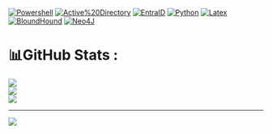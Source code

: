 <!--
## Hi there 👋

**olilaga/olilaga** is a ✨ _special_ ✨ repository because its `README.md` (this file) appears on your GitHub profile.

Here are some ideas to get you started:

- 🔭 I’m currently working on ...
- 🌱 I’m currently learning ...
- 👯 I’m looking to collaborate on ...
- 🤔 I’m looking for help with ...
- 💬 Ask me about ...
- 📫 How to reach me: ...
- 😄 Pronouns: ...
- ⚡ Fun fact: ...
-->


[![Powershell](https://img.shields.io/badge/Powershell-3776AB.svg?logo=data%3Aimage%2Fpng%3Bbase64%2CiVBORw0KGgoAAAANSUhEUgAAAGYAAABsCAMAAACvmjc2AAACHFBMVEUDeL0EeL4Feb4Geb4Her4Ier8Je78Ke78LfL8MfMANfcAOfcAPfsAQfsERf8ESgMETgMEUgcIWgsIXgsIYg8MahMMbhMMchMMdhcMehcQfhsQgh8Qhh8QjiMUkicUlicUmisYnisYoi8Ypi8YrjMcsjcctjccvj8gwj8gxkMgykMkzkck0kck1ksk2kso3dqs4k8o6lMs8lcs%2Bl8xAmMxAmM1Bmc1Cmc1Dms1Gm85HnM5InM9Jnc9Knc9Lns9Mns9On89QoNBRodBSodBUotFXpNJYpNJaptNbptNcp9Ndp9NeqNRgqdRlq9VmrNZqrtdsr9dtsNdusNhwsdhystlzs9l1tNp2tNp3tdp8uNt9uNx%2BuNt%2Budx%2FuduCutyDu9yEu92Ivt6Jvt6NwN%2BOwd%2BPweCQwuCSw%2BCTw%2BGUxOGVxeGWxeGax%2BKdyeOeyeOgyuShy%2BSlzeWmzuWoz%2Bapz%2Bar0Oes0eet0eev0uiw0uex0%2Biy1Oi11em21um31um41%2Bm62Oq72Oq72eq92uu%2B2uu%2F2%2BvA3OzB3OzC3ezD3e3F3u3H3%2B7I4O7J4O7K4e7L4e%2FM4u%2FN4u%2FO4%2B%2FS5fDU5vHV5%2FHW5%2FHZ6fLa6fLb6vPc6vPd6%2FPe7PPg7fTh7fTj7vTk7vTl7%2FXm7%2FXo8PXp8fbq8fbs8%2Fbt8%2Ffu9Pfv9Pfw9ffy9vjz9vj09%2Fj19%2Fn2%2BPn3%2BPn4%2Bfn5%2Bfr6%2Bvqm5LExAAADTUlEQVRo3u3a%2BTtUYRQH8JkpY8toYZLSoqKU7mhTTatIaVdpEW2kkqVFOyMpGZVIKqmMqAlpzPsPFo88M%2Fd7mTO8x0%2F3%2FDrP9XHvc9%2Fznu87Y1CmpQw6ozM6ozM6w8EYMyqb6ouSmJmUFjFc3tIITiarX4xW02w%2BJsMjxupVFBcT2yt8qs7MxFwUfnXLyMM0%2BjPiCg%2FzRsWIPBamXM14D3Aw6WpGDG7neKFrwHGvY2Diu8FxLWXoAhsGwPkQy9DTdnvAaY1m6NBHgAm6HZD2mwJ0bhvlM8pVdK4xMKa76OTJZ5QQBzDeQwyzQHTLlNoBeeSwfgSnbz3DZLP4Gzi9yQwDVKobnC8LGea0dGw77TEM42C2FxxnJMPUeRqXT61ZPqMUoUOaQoJkjBrt4DrDqB76HJ2zDInA0orOcYbgEdcJzFAmQ75J6gXn91aGGLUZl%2BnPtQxpLQuXaXciQyg8g69B5wKG7FmCTotFPmOsQqfaJD9Jh71E5wRDYJ%2F7Hne5CIZzgQTcTXdyHD%2BkDamZ%2FQxMHDbRFfIZOwaSB9JfAVMhPDHRFiObsdbh69xklb087S5UboZJbjYz8vGB%2FciW3aHjGzQe2BLZ%2B82eHswGxSGSd8%2FQYrwV1w7ZI8fytxrzoFX2AJXzC5A%2F%2BaQQGgQzqxJv5TMx4tCZNe2oVFGPJcnMYRxn%2BnNlpzXLHbyVd8mKZMaGwVNUhEtO0obcQewuWbKPH2Ke4K04E2Sf2Wz5qtFdZko%2BgdJqx1122cd28S%2FwgTmCPrQLxOzVyBgnJ7MTGoJsxx1pk9rVJ2ASm1G5N8kvPcZnctxT6S5EJlKjHbetUiQzKTiIi7J%2Fk7ghs9IxQT26vCwIxnAM27F7%2BLuBcDxjV9VADpmZcx8vbx7JluUiYHlsRGb1J7y4JHRkFPAGZkQ1jdnXh%2FkoY9xkq3E7URTmIP7HjYtGPyujMCKVwCT2Qzu%2BNNaOK0iMjcDcgGHPpx0XUBTvPALjVF301HfYs1EYJ%2BUV8N8pPef9s34NgdlFYY76nf9uVH0a2xZQKSQtT7PP0PcYn3LkudddPeNXx0M7sdnY%2Fi%2BbgVMSf0uAf2rb9xHl2UpF4WSU%2BRfqG0o3KQozw1E6ozM6ozPTUn8BmPCR7s2sJSkAAAAASUVORK5CYII%3D)](#)
[![Active%20Directory](https://img.shields.io/badge/Active%20Directory-3776AB.svg?logo=data%3Aimage%2Fpng%3Bbase64%2CiVBORw0KGgoAAAANSUhEUgAAAJsAAACcCAIAAADnBk5jAAAcE0lEQVR42u1d%2BVcb97Wff%2BL99M575502ZjHY2MaA2BHgpFvaJK9J%2B5q%2B5rVpGrNvxmLfJHAS242dxokb22mMVkASEmgDvOIFY%2BPYwXjDxuANg%2FHKZnbe%2Fc6wCDQIzSZGCnN0cnwUIc3MZ773fu79fu69WND2Kvd%2BCbarw%2FP1r39SF56ng3%2B7%2FfVibg9naG51tMQUnKWNKjYAtG4PqpsjGpKliSk1h2RrBfDvbG20xBycrV1F1GUXqEgjFJtCc%2BeNbUhOdZTYGJylXkXUJe2tsMQYttDMEj4VYHZj24u5K5yRRbVRRQZb5OCdsIKayMJadwUVc0s4IwrQQgxaAjP4QLTYFFFY45agYm5IbnOqgQ0FZ2nsu1hgSW4Zz2BuR261BLld9pMAeWypORR9Ur2KKG%2FJrTpGYg5zbOUhh5qniy1bZjWvIrqi5FZsDC%2Bg4B0J6hvjXtQXcxc4q4DcRhYDuaXDioXFBrcBFXMXcltDO8oEW42ob4Ee%2FrGKKF8yt7FlFibuEIEqMYXlVrvBSsXcg9yGZlcz%2FB54ICCeCXF96ou5AbllZUcFUd9cHVrrIs0qoitmb8FURrCXzyP8cYzEJFhFdGXYUFEtvNj1fDPUt8TouiwJc2FyC4uJg%2FsOXx5VAnGtq%2B6NY64IZ3ieDsUqnC0jIusb5ppZX8w1ya0lhGMpQjAufgh1QcED5nrkFm50DueB46yKxeRyDtXFEAVjG%2BYs9ReeytcLxcZglwIVcyH3GckBuV3WJEQW1iDq6zoOFXMlcluyApskiPoWGyNcR8WCuQScobnckltHUhmuovV1AUSBoQgl5uCslaSdwVlqYakJZ2SriDJPoJeaw3JXPjQMJgTcvM%2F68hrRYHznMiyfF6K9GcGDxMzzeAbjs%2FuMKjZE8CkbhwhaYW0UvwUPGG%2FhjCys5WHYgE6s2MBnATfGTzjD83W8dVrBIl5TX4yHcIY5IKF28BWQWbkxXbU%2BRembrPBNUsB%2F%2FVKVm7dVsMLXnJCMdAdEg%2FF9j5AcRioTgahqY5rKI162Pk0lLNS%2F85nl%2Fb1H%2FvTlsf%2FZ0%2FDLMlPA9irPRBmgG5hZST%2Frm6ONLbOEZGlXEV0m64Yyt3n0DRpgCevSM0EGlKpMf7nxRs%2Bj%2FpHR8cmJqenJ6enxqamB0Ym2B88Pn7r1h71HvZOV65IVAtq2JA9cA%2B%2F2xjFe2Vuh2MikwAhfmkrvZEW28nzXs6FpuwdgbGh98MsdZo8EWdD2SrrUtwbOmVe2F%2BNVrMLk7gCc4C%2F9M6sqz3dNO3z0DY6mS895JEjpWWBEfUuMvKK%2BGE%2FgBCMJ7pM%2BnNurgPIEitSNN3unqR9F6otr4qVM9vj4Q30xXsQqeSgXw4Tcbs6oWJeqqmt7OE3rmJiejjt0GryvgCn1XUV0rj6QGWn0iJfuMl6ZZnD09I9EF9XAQqef9WV8Fe6AKCHnCWFWngDu8%2Belxv6R8Wlmh6KpwzNBzkjwwAMVC7ai9rZKWEKtPnCJBSr79kT7NONjaGzyV5%2BY4fmg7z4KaiJXOnOJrWSsUmyIZKwy2ZReEZqjvbdcrOLgsdfUBs8Hw6wvaUcPN0eUUJlEs1GKuzZJ8cG%2B49MsHafbe9elqWjnkohLi5GYVrDDA7YicOLZFnZcDhBUseZ7thDtfvkqqkAH654hOUCZrxXapV8BREOytTESM1sSakD0wLEbbCE6MjH51qf0Xak19WWlBtIFEJ3RqrO3awGIHm68xRai45NT7%2B2uX5eiYMEO5epiSy3Ob9uBOZvcio0RBWzmzADRrxqusYXo6MTk259ZmCM6zxUkZieXGGPOdJ9IZcK2hNorQZZbcYEtRHsHUJ5hY3oFawSwyCAsNgrcD9HZbQr2JdS%2ByYrf7zkyOcUOouc6HvulVQQw4LokWl%2FUtsN54jfMOXCijpkSExcFJJszKgJF6pu9%2Fawg%2BoWFUTwaZK920UmpfMwJcIZka9hSmZDnjBJk%2B%2BpZcKWvxiff3lnHihMlSeUDvXcKS%2BIcUVxlYgrhcl%2FCLxXldV%2B%2BYprXPXGjxzdVyaLJtaaEoTk6Th9rJyFKNH9ygsGBZVp%2B%2BjZDRDUXun4aJ%2BWQSSDqy3kxFsapvRWWGJ3QxlYgqlqbKHtDYhwem2CC6LOh0V9%2Faoavgi%2FkrmAymuNUPsYdnJGFRKM%2BzuHclKHySlJ8WX91gjHlbe584pdRuSldJeDstoDRiuSS%2BmIcnXcY3vyC6%2BpoJBVLV3mnKP7V2M5WSCo92wE2PHBbJWfnrMEF3FxlfTFO4MytxmMVDddwbkhT%2BqYoFU13plk9ijTfv8aZQw2abdaMzyxRuwCiMyoTjkU3AKdfinJ9ekV1y11bSCanpx%2B%2BeLUscu29%2Fefv9Nm%2BPzw%2B%2BcFXxz3jpZw51KrQ3OqYUk461mGsP30x3Jd7wo2GqHFTZpWlrZskNzs1na06H16gv%2Ft0yW3w4YnJr45cF2Rr1qaqVGRLvPvF8BaxwSdJzh1LCs0j5pTwGFHC7XPdrQtusU%2ByIihL09jeS8ZXx%2BIOnQabuWar9E%2F7jo9MTNp%2B5kLnk9993vBavHRjmgq54SSFsqnD9mMX7z7z364Gw84dS4ooMrBOfTE2YxU2VCYOBCry8AJdy92nthjcezb03p6GNbgLBBgA112G1ikr%2Fts%2FMr7HcnVDRgUKUeaocprKJ0VZfZHEesObwKI3Z1RwFxFEsR3gYaw9boW10Rw3fIe775Ugiy2pvdb9wvbuX3344g2JwcvK%2BfmlKoFS9g2Ozn3mmxPt%2F%2F7hd%2F4QnIgWMqxUpV9GxbHrPbZfC08AYkmZ3FFfNbsd6zCWYhW9EJWzaziFE6jKm5%2BaO%2FoGbe97Y%2FvjkNxqWL7WUIFRjS7S9wyMzCfi6695kGnn8QoLRVC25tL9Z7YkK7X83Gtx5ZxS32i8Lx4roGLM4UTd1rhv1Ae29L09Rx4%2BHya1jRsyKlGV2UIWA4jGFNf0WiG6%2F8h1zwTZku45SR5dXNP5ZPET8%2BLV%2BLt%2FbwDzwCn1jZawk%2FXFWCG33NbGZiKP%2BJf9J63t59xx6GS7T4oC8Reb222L6D%2BXRpS4swDb27vqn9j8EMAcWai3fWhYzcno8bJ29UoiGoyXe3JKbgMzK38aJ00pbxoYI2Gtu4xXPBLki%2FyiHUS%2FOWYPUQJUjzjpX79pfDWxOKF4tqMPLAF8J4fUt7CGedsOjBG5LTFGFhk4qgsQ4LvZEGPkV7WM2%2BRrRyen8qpaYO0GZFQudYttET24HKLE66dbpXmVLbYPkKq50zNRzi31ZdyxDqP927MTc9Qc8SD%2FjAqPBNlOY6vtnQXHlvCvM7B27UulbRH91jFE4WvhSdpHJkgDq4BTXy63k0sZzVLA6MEJlhbt34q4ghPA8EpW%2FJNMiNvT%2F%2BqPXx5z5LbaIvovxxCFRQ%2FPE0SimpYu27rE5PImrrO%2BMWX0qQlGx4fn4q1puKmsQwnbVOW6NBVp%2Fv1O38BvdlogAnHEmZGs0RM3PRJkDtp8YFsbt1WC%2B1x0Ds%2BB%2Bn5ezyX1JQZu0sz6UkY0JEsbC7EKN4l4lLBNVvhvrzJdIantbXv4Iqak1vFbaYvoocZbDiI6dzIRBbrbNhFw19NBYVGNL5dZX9SxrpRORyeM6i9xJ2sjMnyhedVNHST7IbBWUA6Byk0ksbqnbnkmyCidEjxAb%2B2ss41nmjufbMxEySbuqC89wQNGldyGF9RyBCfcuy1iw1WyDJ%2Bx9YF%2FZhXVcNAW0cMUEZ2LZz4%2BcGrURiBRffGud7KCb9QXo%2FLIGKJKuJKHg2t8Z1d9F9n%2Bl6rpDrhVcK5UTZwtouXUEZ2JZ%2BKkJdpLtue278i1NfHSQM6yvvASUsz6Yo4Gv%2Flc6dhQqBAn%2FfP%2Bk4%2Btbv18lufYTVgHKK6n7rFsEZXSRTRgW%2BWaeNm3ZNqX3IoLnFNfPCvnYP0M5iD1EorpZx0Bs83bKiAe2LytMjBzgaWF9%2BHxz1Q0D5KlhHabrqxJkPmnV9AjILaIyugiKkDF5CqfVGWdzR778MTkX%2FafXLME%2FYZHAf5wY7pqU3pFwDZ6LZOqQqhQ3%2BURJXo%2FU03EC%2FAui77JCo94mS%2FeaSgkRxuwHW1Wwz0FjwiXB4bUI1H%2BmaGVVFaCxD7xMvBStO28LaIKuojO6WCCsrVXHi729GBdIKbytAIVxdMJMu8k%2BebMyoj86uhCfVhe9caMSs9EGZA7eI4pPaNzzZodSQBgDmz0EHacGpw%2BSfJ1Kcrf72nY13DtaFs38J3bfQM%2F3H9uunx%2Fl6H13d31GzIqgnO0qnOdpDKfbfLm17ZK4Zlg4rZJED1NH9EZNp4k%2F5nE8OjlYhHT3adDb35i%2FsnH5QCkZ6I8qkC%2FTXZOe6Hz0t2n958N9b58BR84f6dPevr2h%2FtPQpjrnSij5H3nR%2FQtZ3uxZcktpYk5hCGFdfmHL44cu9o9MUUuoAXeePnes64ng6QZvq0HT7OyyWyLqPIMI0RnqG880rsM2bgJgDntcFN6%2BVldS5ct5ItkMVsPnvJKlG9Kp8APZvomLqf1xZYr9zRQghNOcW2yAvzfCC0x9OPBkf%2Fdd3wNS0TDFlEVY0SJF9iPbBXTolXgWevTK0j3Ae1ofWNQ1tce9cXsZG4plXviuVAk2JGf6aB3hY9eDr%2F3ecMaxzJ89BCtZAlRgp%2FvO3KdIag1rQ%2F80itgGVAUPNijNZid3VdKKhO4SDAjtLXtd%2FoG3tld78GqRNYW0QoGXcUWvYC6Q1il%2F%2F4eUwn%2Fmdvgdx33qTOCB%2FGSCUISREOz8e7OVMitAO%2BHIFI0076wT2t%2F%2BI%2BPvmM3TUpidfENTra2b4Gr%2B2dWNZNpuCkdKd%2Bd8aLSZBKnvjVLFaFgJAL%2BMgtVCTUEW2DcHZGxL1m7eb1nXaqK3dpNEqvLHqJziehf7TC%2FYNaSsL13IECk9qeSTSSam5FmfbFFz100rVaxsECLNReZNRKaemdnHcSpnCJadZ5NRNFPpKsiC3Q9ZNkuSkeWopl6whmBahuJYIsk1OG01MDeSQoINBle1eemK%2Bz2QECIFi1AVHO%2B0yuJTUT90lQ%2FlxhejowxvPb6Kw%2FXJisDKTZXR8M0AdSFBhVbEMDSklAHbKvcnFnVaqN0pWx4rz3yTVEGZrKMqHW6WMs6oqnKN3eYhkYnGF57R99gSI7Wn%2Fo2zkw7W5SgVc8jSsw6h%2F9BTwMG5BucaBfj7pmdT4bCcqv9qVB5R6yuNaLVgCgQS%2FYQXZ%2BifOszy8j4JMNrf%2F5q%2FA2xYQP1fs049dVZa30xgtwyafoAvgRJ1%2FuZ%2BpLBsYlf7jDR7kJNimjsQkT1Fzq9WUXUN0Xx3u76Mca15cCtflZq3EDr2lG0mY8aoRLLFCNmRjHpsQ6IRhXqmRDdmXTu2MSbn5jXs47o4DyitWwj6pOk%2BODLY8zbY917NhyRT79n6Iw0Ey8jw8C1hjJTmYD1D87WtPcw7RHVPzLxizIj62u0zxrRli7vJDlbrhqilzVx0q0HGplXlZ%2B99Xg9476%2BEcVGYElYzI46hvvYcB7rU1VnaI3lWIDo8FhUXvW6FNaUOxvSVFsWIlpz6b43g%2BFatsVPnklyzYUu5oh%2BfeQac56PytxKLVhEvh5VCTIrK%2FNIkB08zrTJ7cTU9E7DD2viZRuoC1DsIPrEeo1eBkSVrCDqES8FPmhufcgcTuBV733e4MssFse9qT4GECXa1DBsYQxn87s9DeNTLPRbVDbdCcjSeLGRTwdEXy%2BueWqFKATNa5khSrTzgMfu4wONd%2FoGWGnkUd%2FWzdByEO2viM6L2FyzmpgyS2iujp7Fg9AYogLlOXZ6lrQ9fIFU8%2FFSStuHpIi%2BUVzz3ApRyw8PfOgiKsD9i2e8NCRXy7y%2FmfX2%2Fm931TNcoFHFxqgiw6KcEVKNAMi0C82AhpAqNugdY1PTXx25vlmk9qQ7po5A9GcLEW1ovU8PUeQ1U5UeCfK4Q6dvPe6fZu%2F4tOYHJh6UmByEK0DJ8rooASExIxJMPdUA1%2BybJN8iNpDWYNM7rjx48eH%2Bk%2BCk%2FWh5VmR1xYbnw%2FMpuqNXHvhSRBSNv0RCQClEaJXNnew2TipvvOWdpAigNeGWsKyxZZbwhZPrSXbThLCES4z07BJEe7Fiw%2BX7zx28pJu9AwWVLcnfnbnY%2BWSpz8jPdkQU6OGewp2lhCswrNdLjc%2BtNkaOXu%2FxpRIkwBWtS1aAk8uUN9sZKXPn6WC26vzf%2Ftmoaup4NuxojheM0NpkhT%2BtjnWEliwWqT61S2bqFwsYJCYaXImofQ%2FM1pSfuW1%2Fh6lvaHRv3VVBthZCOuCNGzMqs5TnbywR1N59NiRSNPukKH2oZGU34F1arbe6Tt7ocXCcC1Hu%2BFqc9BdlJsuVJQktUEHwqWF51fBJYHNgP9%2BQGA6futVvN9MLZizlcBPYHvgJGrYHngC0lSY2kTbsxZamwjqwwKHUJ5rN1Aomyt%2F%2Fx1HtBaShmlzYlfjy%2FWd7LW2vSwxw%2FQT3QXqzjArANTBL84n%2BMmmzBTiOX3%2F0zq46og%2BRIzcCbPUvFs5TO3Ozxy%2FNoV3YtYny9ekVZfrLT4eWXHPXu2ecAhFuCWYzvfDOm5%2BYIZy72v0Cfn1sYnJ8cmpkfPLRy5HT7b079JfD86qBH9AkaCLUMAeNfRJR1wLiE9ItNHusZ6LFCrgKC3V%2F%2BsfRjPKmbGVz3IFTb39m3pyJJp3Z5oYI4Rks2agC%2FdfHbjwn64A8OI56hQXnaD0cMMLwE78qMw5aIdp0%2B7Ffur029MTjCMHJ7%2FccOdfRZ2dpftt4S5C1JHEDXBFmIjU8Uu%2Fuqvvd7jq4cGGhHn4d3t9Ii8PPSbHtb2Avr9eNEZuAHNMecQFn75uk8E6QgVFCD36KcrNdaflswIfMnaLpDqmmsL13IK28CSJL%2B0YY2OmbZcah0XlEz3c%2BAfNOqm2H3w3EB4ALsjX7j96wo2UE3%2F%2FRN43wUG5cTsYHhgfVwqYofFMUcOFwKwLoz4JHrnBLWd2yNTCYY%2BGOIVpiEYicOoxmHW6%2B3v17g6n1AemdPXbt0W931wP2S5X8wU389WfmYautrkudT%2Fy3Vdo%2BUgJiVSXK4w6euv7opR0XKG%2FqCM7VsiIopNwATIJ4EGuVTJEF6BtDnD4GF1Yh8Ps%2Ff33i9K1e0oaNB47fDM%2FXga22LT0AkN7ZuWDzsvXB84Dt6s1W0QIhGYc%2FjymuVbfYy9ACO0v67gztUIqJRA0cp7DE6GCPBIwSXUYVE84dWE1karwTZcBRkw%2BfvUSmlLj7dCivsgWIDHwMvJrAapUv2ry88eilIEtjLRWAJ8YnVQl%2F3m1XBa%2F%2F%2Fh7Eox54YaEzn%2BkQvOiI0vhLjGKGAmkgnNB6njTMB1u3KbMqv%2BoiaRKjqaMPNcXFy6QEs9nm9784au0QO58MQqRBFLshFhYvfXtXHYQ0dmX%2Bo9nK815JwAAUzl2aeGq2lHLLQMp9GIJFKK8kpJWCYKclTrw0NFf7ubntsU0l%2FRQ%2BD%2BLnZUawokCvYP39df%2BJRfBsKakFvwvAB4jUX9RdHbA7rODkzR7i21BNlXPhhBADz7RTno5Is%2FsN2AHgSs4f3Bc025seAozXxQaI7m2bgz0bHvuy4ToYyX%2F74GD8wVPTC6Ph2OLa%2F%2Fzo8NaDp9q67aWgX01M7jS2%2BqaqfJPlAqdfY1SJIYZum0D6HaoIt0p7u4a5f0WxfLwM6G79FRIyDH5xr6VNf2lBFQNY4GLtJcXZZSpzgO6%2B%2F4%2BjrwHbyqhw5tKc3bU2C4vpd3Jj1EUOb7tjDi%2BoWcGx1QQZ%2FtuBxpalM8OUjqoLXYJsrZdz45Og%2BblNFobTPDHmZAxAjSpesVnkBBkGAPzSK0p1lwcYFCyMTk5Jqr%2BHqHSDc%2BOT2QRCDapPYdw6mZWOyVVCsSlawvl0l2W7SQET7qYrSRwam0iVNv3k48NUd3hYTCCw0qMYY5GbIVA57ptsV%2FgjyydruOngoW7u%2FK%2B%2FlQdmOvu0UWtHsUlYYgriT1fzBfETsht651tg1Isls%2FIqAwXF4cZ2oEJOZnn4AHdLlJUCgUeIzrjVHJTjYNghlsbLK1Eef%2BgUE0J0o6efaskf8wUQW8bmzAFOEMXNCBLpO5kreSbKqpqZ6tYSDp32ZrUW0T4PgtXpSOZ95REleApe6WZ0TgoCDX7OUt%2Bwu2fiyKHAC%2Bg5P2E0k9UcI%2BGqOzGH0yqREKYMHkMd14sV7WzvMA2OMS35O9ve66DCgVlLOIuw2CgQudS0yjnF6GwKgluu5JOseH%2FvEcb1YUgnDK6Uo16csyNA8DmVIhecKLugW4vEFMHZgAIibfSX%2FSeZZ4uuPXoZlKXhAtGZpCnasuY8aYo5h7kIS4y459BwhOj%2F7TvOHNFLXU83baukp561b6twEYjZOawCcxpZjyiojeZmLum6FOV%2F76xjXpbb0PYQV9yznXmfEWo5ifZjTvuluZEFYWwPPN6UrgrLrb7HuG3AvoZrnqy29sCle%2BYI5%2B5kOA%2FRmYvMwus02B5q6ZWk0JONm3T8mJye%2FsMXR31Zar%2BDD4xFgufwPJ2Tky3ORnQms19iFKK%2BAax951ogR1%2BfYGJ2j9%2Fo8Ullp7SUqKGP4X46IF8QndttQH21WbpmpC5LkmvpLtOB0Ym3d9WxIlcQiPCdKDHng%2Bn5heh8YnNHXThL4sINqargHJrljtsVzaw0x8J3iy2RTk9r8wLRWdm%2Fli0VBFHuGF1cc7WbAqjjqH36RYCTIcUlEgg0pHtuhahVZt%2FMpBBjUWVcaF51%2FdVuR%2BB8%2BPJV%2FLenmY%2F3mJHuoS3rasFK38%2BVR3RGNl5kiC5lIQbHW5gofVNVEt0lO6LqkckpTcvdLWIDC%2BGKSE3kTwQiNR9uJi8QXZAny2U6bni2V740uqimTHf5xM2eR%2F0jI%2BMTr8Ym7j8fbrzZ%2B1XDtXf%2FXu%2BdjKqLGApQBCINnDPKvG9X8%2BRO8gVRYqWG5epiadc32nzbhjSVRwIqrxAW6t%2F61PybHaaIfN16eDMe6e4ZO051SE51bFldxIpKIXmN6FwKAvhFZBFrG%2BbgIzelqWA5rk9VbkpnZ7OMqP2L5nqAuXsgOpfZj%2BYss88cTrykwBSSpeXh6fEUUUK3QYgLBXw6MXwYvTGq2MDP%2B8ZfRIOs2qKteIQ355hx6Z6Zb47TZRAlXqF4ASXrmX3atX%2Fh%2BXo%2Bw%2BkCiM6kIMQm7kafOuQCCnHpXraW%2F7fLBRCdJyNi04rUN0YVo6J5niQQ3ARRK8myxZn1jSjzXmaJKjLw3NK6JKLzcjqn1DeidAdynBb%2BO04XRnRe8ioxR3HZNoDo5R%2FDywSCGyI6p4KIEnNU36iOKDLwNr%2FhnojORavRpSZ2xYVE170IVovFVhGlHCOyVd8IDweuede7nKV1E0TnxYUSUyQzzT4x%2FzGmrC40V%2BfScLoDonMpCLxMmkEOWWwKcYUEwo8C0RlBJWplQBkVomg%2BqsQgcIv74D6IzllOfGKYo5YTte0Hi11Y6%2BqW1j0Rnc3yALtZPp%2BOj3MEqmwJz9O7E5xuiCiegoAIxACucSlxISHdi2Wp28wqos5yq0W15Ol1ERqFjDoKuGYC4UeK6NxCRMhZLUS8PNnsWpn3VURJUhChuAoCdR8udfkEwo8a0bl1iXRopWZEg7O17g0nvP4fl92I2Ac11%2FsAAAAASUVORK5CYII%3D)](#)
[![EntraID](https://img.shields.io/badge/EntraID-3776AB.svg?logo=data%3Aimage%2Fsvg%2Bxml%3Bbase64%2CPHN2ZyB4bWxucz0iaHR0cDovL3d3dy53My5vcmcvMjAwMC9zdmciICB2aWV3Qm94PSIwIDAgNDggNDgiIHdpZHRoPSI0OHB4IiBoZWlnaHQ9IjQ4cHgiPjxzdHlsZT4qIHsgZmlsbDogd2hpdGUgIWltcG9ydGFudDsgfTwvc3R5bGU%2BPGxpbmVhckdyYWRpZW50IGlkPSJrOHlsN35oRGF0fkZhb1dxOFdqTjZhIiB4MT0iLTEyNTQuMzk3IiB4Mj0iLTEyNjEuOTExIiB5MT0iODc3LjI2OCIgeTI9Ijg5OS40NjYiIGdyYWRpZW50VHJhbnNmb3JtPSJ0cmFuc2xhdGUoMTk4MS43NSAtMTM2Mi4wNjMpIHNjYWxlKDEuNTYyNSkiIGdyYWRpZW50VW5pdHM9InVzZXJTcGFjZU9uVXNlIj48c3RvcCBvZmZzZXQ9IjAiIHN0b3AtY29sb3I9IiMxMTRhOGIiLz48c3RvcCBvZmZzZXQ9IjEiIHN0b3AtY29sb3I9IiMwNjY5YmMiLz48L2xpbmVhckdyYWRpZW50PjxwYXRoIGZpbGw9InVybCgjazh5bDd%2BaERhdH5GYW9XcThXak42YSkiIGQ9Ik0xNy42MzQsNmgxMS4zMDVMMTcuMjAzLDQwLjc3M2MtMC4yNDcsMC43MzMtMC45MzQsMS4yMjYtMS43MDgsMS4yMjZINi42OTcgYy0wLjk5NCwwLTEuOC0wLjgwNi0xLjgtMS44YzAtMC4xOTYsMC4wMzItMC4zOSwwLjA5NC0wLjU3NkwxNS45MjYsNy4yMjdDMTYuMTczLDYuNDk0LDE2Ljg2LDYsMTcuNjM0LDZMMTcuNjM0LDZ6Ii8%2BPHBhdGggZmlsbD0iIzAwNzhkNCIgZD0iTTM0LjA2MiwyOS4zMjRIMTYuMTM1Yy0wLjQ1OC0wLjAwMS0wLjgzLDAuMzcxLTAuODMxLDAuODI5YzAsMC4yMzEsMC4wOTUsMC40NTEsMC4yNjQsMC42MDggbDExLjUyLDEwLjc1MkMyNy40MjMsNDEuODI2LDI3Ljg2NSw0MiwyOC4zMjQsNDJoMTAuMTUxTDM0LjA2MiwyOS4zMjR6Ii8%2BPGxpbmVhckdyYWRpZW50IGlkPSJrOHlsN35oRGF0fkZhb1dxOFdqTjZiIiB4MT0iLTEyNTIuMDUiIHgyPSItMTI1My43ODgiIHkxPSI4ODcuNjEyIiB5Mj0iODg4LjIiIGdyYWRpZW50VHJhbnNmb3JtPSJ0cmFuc2xhdGUoMTk4MS43NSAtMTM2Mi4wNjMpIHNjYWxlKDEuNTYyNSkiIGdyYWRpZW50VW5pdHM9InVzZXJTcGFjZU9uVXNlIj48c3RvcCBvZmZzZXQ9IjAiIHN0b3Atb3BhY2l0eT0iLjMiLz48c3RvcCBvZmZzZXQ9Ii4wNzEiIHN0b3Atb3BhY2l0eT0iLjIiLz48c3RvcCBvZmZzZXQ9Ii4zMjEiIHN0b3Atb3BhY2l0eT0iLjEiLz48c3RvcCBvZmZzZXQ9Ii42MjMiIHN0b3Atb3BhY2l0eT0iLjA1Ii8%2BPHN0b3Agb2Zmc2V0PSIxIiBzdG9wLW9wYWNpdHk9IjAiLz48L2xpbmVhckdyYWRpZW50PjxwYXRoIGZpbGw9InVybCgjazh5bDd%2BaERhdH5GYW9XcThXak42YikiIGQ9Ik0xNy42MzQsNmMtMC43ODMtMC4wMDMtMS40NzYsMC41MDQtMS43MTIsMS4yNUw1LjAwNSwzOS41OTUgYy0wLjMzNSwwLjkzNCwwLjE1MSwxLjk2NCwxLjA4NSwyLjI5OUM2LjI4Niw0MS45NjQsNi40OTMsNDIsNi43MDIsNDJoOS4wMjZjMC42ODQtMC4xMjIsMS4yNS0wLjYwMywxLjQ4MS0xLjI1OWwyLjE3Ny02LjQxNiBsNy43NzYsNy4yNTNjMC4zMjYsMC4yNywwLjczNSwwLjQxOSwxLjE1OCwwLjQyMmgxMC4xMTRsLTQuNDM2LTEyLjY3NmwtMTIuOTMxLDAuMDAzTDI4Ljk4LDZIMTcuNjM0eiIvPjxsaW5lYXJHcmFkaWVudCBpZD0iazh5bDd%2BaERhdH5GYW9XcThXak42YyIgeDE9Ii0xMjUyLjk1MiIgeDI9Ii0xMjQ0LjcwNCIgeTE9Ijg3Ni42IiB5Mj0iODk4LjU3NSIgZ3JhZGllbnRUcmFuc2Zvcm09InRyYW5zbGF0ZSgxOTgxLjc1IC0xMzYyLjA2Mykgc2NhbGUoMS41NjI1KSIgZ3JhZGllbnRVbml0cz0idXNlclNwYWNlT25Vc2UiPjxzdG9wIG9mZnNldD0iMCIgc3RvcC1jb2xvcj0iIzNjY2JmNCIvPjxzdG9wIG9mZnNldD0iMSIgc3RvcC1jb2xvcj0iIzI4OTJkZiIvPjwvbGluZWFyR3JhZGllbnQ%2BPHBhdGggZmlsbD0idXJsKCNrOHlsN35oRGF0fkZhb1dxOFdqTjZjKSIgZD0iTTMyLjA3NCw3LjIyNUMzMS44MjcsNi40OTMsMzEuMTQxLDYsMzAuMzY4LDZoLTEyLjZjMC43NzIsMCwxLjQ1OSwwLjQ5MywxLjcwNSwxLjIyNCBsMTAuOTM1LDMyLjM5OWMwLjMxOCwwLjk0Mi0wLjE4OCwxLjk2My0xLjEzLDIuMjgxQzI5LjA5Myw0MS45NjgsMjguODk5LDQyLDI4LjcwMyw0MmgxMi42YzAuOTk0LDAsMS44LTAuODA2LDEuOC0xLjgwMSBjMC0wLjE5Ni0wLjAzMi0wLjM5LTAuMDk1LTAuNTc1TDMyLjA3NCw3LjIyNXoiLz48L3N2Zz4%3D)](#)
[![Python](https://img.shields.io/badge/Python-3776AB?logo=python&logoColor=fff)](#)
[![Latex](https://img.shields.io/badge/Latex-3776AB?logo=latex&logoColor=fff)](#)
[![BloundHound](https://img.shields.io/badge/BloundHound-3776AB.svg?logo=data%3Aimage%2Fpng%3Bbase64%2CiVBORw0KGgoAAAANSUhEUgAAADMAAAApCAIAAAAXjoaAAAAI1ElEQVRYw81Y%2B1NTZxrmD9hf94edbrvtekEQFUQwtLvbbae17rSzdadOp%2F2h2nonXMMtaC%2FIutIydqqLWrFSF0jIXQk3IUQRwq0CAYZLALknQAWCgIEk55KTfb%2FznZwERWrV3cmZb5jDyZd8z%2Fe87%2FO873cCdqap%2FXME%2BP4Tmep%2FyARi9TaRYnuyEm78C1lIgjz1quEb1R248SNkkWnqoNiihh6zorZng1DqR8h2pKgiUpQjU1alwRQUV%2BRfyMKTFSbzzz9bF6PE6vAUld9EMxXyTNZoMjsJ6p0MLaSawE%2BQRaSoticpbnWOut1uTf3ABqEkLEm5BjhsLgJ2%2FO%2BMhtMm%2BEVUmqrfPAPg8vXd2xLlwBysKvAgiEhVwYC4b02Ub46XBcXBKNoUWxQcL9ucIAPHCU9WwoTnaIoeP0tTrxdKL5Z3khQN4HrGpj86U7kxRrpRKAXZAgJYOyReDst%2FdOaGtnngeGFj9KWahCt12ua76fmG3Se1r4nVWxJkMHNznGxrogLv6vnUgMg0RAkAMo3PAjink6hsG75Q0SkuaBD9WKdvH2noGusZm4Hn7hUX43a7Hiw5hqfmm00TyjqTzjgaf%2Fn2%2BmgJkAo%2F%2BNTW7UWGQxYYU%2FSqWH2jddD98EV7b10uNLh7%2BpGZaFdVxpHY3JodyUpgfUsCIlvwLHUTlymIBQTlZvvIfdsyrMyiohA1XpoYN80BYkjCTZNuikJP4LmLYSdzn%2FaOz2apWvZklf%2FlxLXwZJXgWZBh8kAQb3x5fddJ7f5%2FVxsHLW7G9TAtJIkQ0JSLsDOkA2HimKVYfDS64SkkyCrj8EahJDRJ%2BUzIeHChIsXvDuSf1bayS5IcbYASADkBEMkBgieIOZpDhudRhOdTBmUC4%2FpB1xmaKN%2Be9KRhDVj7Y8gSTUM%2Fzi0XaXcRDrQ2UAJ5RtMr40sxhIOhSG8u4gnwxJOUfWbrrgxtcJzsSWSxFjJI2yixqmtkmludJhnC7s19HDgfcC5ymSGd6DmkHUwDTD6w8FVpHApLkkMePxMycNSDOXqS8NgEZDdiAtKL4FTpq1AMAkcTE%2BZcRgPuubC6MYuG7nHQBGz76ZHtYKtWW%2F8Ep1DeLJAYCZ9%2FKQQLpxefZxgr5UT8YeVSJENxm1xatu8%2BWRIcu1ZY10IG9hYmUjSaJtBinCl4SIKsh2VgSbfLV4ZoGhImzSUZmkZzuyKcLlCx56rvmYhMUUFdeRpkIPI3vyiem1%2FkyKBJr9xQGlHEsm3RZlvhJi6GchArsbKMUmxSIl2TPNmNJstr6ajL%2F3XIgOc%2FHpPEX66lMVuszMBYEQeYEoZpGZh866vi82Udk9YHXKWiSKRfX1%2BGgDrsXq0Ao0glHPcTMwt7sytWbfEf62dQCXZnavstVi5GsMVey%2FjUrK9faBoHXj5SuD5a%2Bqd0zfnydhKUy7rdCv2i%2BLJ88yKGaZhU9u%2FFio510ZInRQY2u%2B6YpKLlLv9z3aP3AoWS4wUNHFAS%2Fai01gR1FrYRGFv018%2Bv2VA1Y1OKoTih8GGlVsJFiYtD7LY7nNC%2FQFsl%2BIW6iWxMFRInu1zZCQ6Fo7Cw5BDl1f7hSOGf0zWWmfso6ykaPs2t7MQpDIb8tfonPoiE0w7W4LAveS3D90L5QKKweupvx9DEtkQZlBzBGsjCkhRvZ2hbkFNwF2hzd2ZJeJISTAR6B9P4NDaRauNwUKw0IhWZS0h8UfvgJJ6%2FYHMcyNFviJa0DEzx3LTdnZLe7tO3jy6AYiDzXPRDPUuerhMKF%2B49V0cGSvlbZgmBmjDUeEFbtjVBDo0rNt73T5cuOZAn2eyOD7MroEnEZ9Vvi1sZtuoTJCnON7x4qGBnmqrPPO2JHvXB1%2BUvHi546Uhhhqyeb6igT2FQxHHiuk4pfwryqQ0BD4US8ubIhVsMG4Lp%2Bw%2FePVWCyxxbqTTNvRYWMdNkMgPQSHaLUGqu6nvw8%2B6Re9DZAovQk8Xk3qKBHhZDeoEBpr1yVJKn6%2FJKgXSiPoWN%2BNyi7f2sMl8HWYEMHVWSlVVtI%2FibFa3Qukh9aqim0YPsZvswEIZbfthM7o1O7Kv%2FVDQHs0SyIZYZ73IhVtf3%2F%2F5gPtDJeRDjqROMi6ZA0aTdbn%2FvX2VgCKsjg7h8%2FK1uyeFgM4lRGfpeOJAfKkLhB9pAPh9kl1Os3CZnF17%2F%2FFoY228BGWV3BjGyT3OqMTIkixjpadUdjMw0Oh0olB6%2BWD08ZeVKMIopsl%2Fkf%2BCCLtexS7dgk4%2FNMwCXcKWGQU0pM7%2B4DBy8fuIaX0ahWHUMcdkDzT78ENAWJpK39FtYzVF7s8t529wmUu7KKLYuLrNqdR7Mqf7Nx1ei0tSWmQV4Mn5vbmp2nmszUZVz69qG4czGiyDg0SoeGCOpbB3is%2BG%2BzX68sAH7DdDwXbERP69qHVovLIQ6cehCNTIw2DVNHb6gf%2BFQ%2FuZ4dCKMQEd%2F5eDEDLYK8%2FScuMDwTmbJ0e%2F1wK4oz1BU0%2BtxOK4hSMyrDfa8vljFaQHEJ99V%2BR5Jvq%2FoAEwCFDhZ%2FA%2B1XIFkyJxSI8yPEqt%2FrO7GOW2Zmc%2BUNX1yVvdquoZ9XaJKL6iftC7wP2W3O%2FdklUpret87VXa9qZ8kvScxcNAI9iuPRQYieCujWFHX%2B5W06URBY4a0cd9ZHU4pMOE3vrh%2BvrSdILhqs7hsj758e92xwt7xGe%2FyDgdYDxYa6HFPVtmUdZ7%2FtK57DJQLvvqPbyog%2BtGXbspr%2B8z35t788rrvi4vVqxMAh0TexJ6BA9ljMG6k4C%2FghlqZ%2Bp96LFJkklVdv91%2FlStcDBeX08o7QbEy%2FJVXjhaelDV1jc1WtY%2FWdJlruy1%2FP10GyGBsSVTANIggdAY7xU%2FWa0SmeV8dPJqL4cmKcyVtwtyafed0e7MrQe3vnirNKWvfd656%2FzndZzn6D89U7vDEhT2va3amqsBIwQVDEpDd8D2jgKs9yshfdUJZAzccwYFXWAkYBasLT1FtYhfGI9RDM9%2BEAlAAhMdzODv94hD8f95t%2B%2B9bd78a%2FwUTaOZaVyXTXAAAAABJRU5ErkJggg%3D%3D)](#)
[![Neo4J](https://img.shields.io/badge/Neo4j-3776AB?logo=neo4j&logoColor=white)](#)


# 📊GitHub Stats :
![](https://github-readme-stats.vercel.app/api?username=olilaga&theme=radical&hide_border=false&include_all_commits=false&count_private=false)<br/>
![](https://github-readme-streak-stats.herokuapp.com/?user=olilaga&theme=radical&hide_border=false)<br/>
![](https://github-readme-stats.vercel.app/api/top-langs/?username=olilaga&theme=radical&hide_border=false&include_all_commits=false&count_private=false&layout=compact)

---
[![](https://visitcount.itsvg.in/api?id=olilaga&icon=0&color=0)](https://visitcount.itsvg.in)
